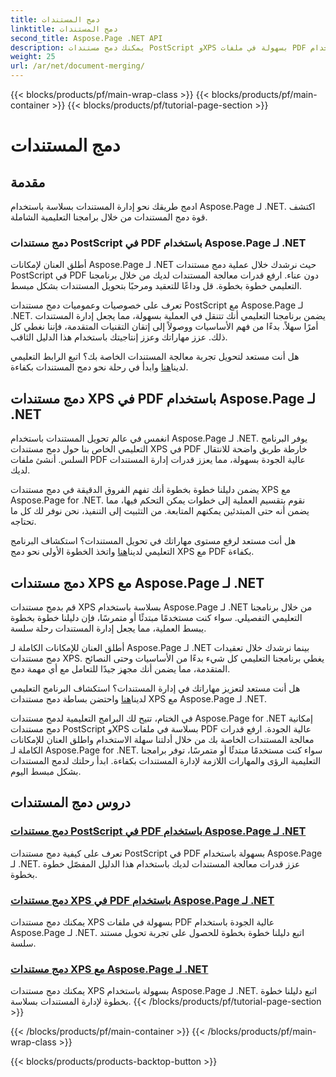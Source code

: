 ```yaml
---
title: دمج المستندات
linktitle: دمج المستندات
second_title: Aspose.Page .NET API
description: يمكنك دمج مستندات PostScript وXPS بسهولة في ملفات PDF عالية الجودة باستخدام Aspose.Page لـ .NET. قم بتحسين معالجة المستندات الخاصة بك من خلال برامجنا التعليمية خطوة بخطوة.
weight: 25
url: /ar/net/document-merging/
---
```


{{< blocks/products/pf/main-wrap-class >}}
{{< blocks/products/pf/main-container >}}
{{< blocks/products/pf/tutorial-page-section >}}

# دمج المستندات

## مقدمة

ادمج طريقك نحو إدارة المستندات بسلاسة باستخدام Aspose.Page لـ .NET. اكتشف قوة دمج المستندات من خلال برامجنا التعليمية الشاملة.

### دمج مستندات PostScript في PDF باستخدام Aspose.Page لـ .NET
أطلق العنان لإمكانات Aspose.Page لـ .NET حيث نرشدك خلال عملية دمج مستندات PostScript في PDF دون عناء. ارفع قدرات معالجة المستندات لديك من خلال برنامجنا التعليمي خطوة بخطوة. قل وداعًا للتعقيد ومرحبًا بتحويل المستندات بشكل مبسط.

تعرف على خصوصيات وعموميات دمج مستندات PostScript مع Aspose.Page لـ .NET. يضمن برنامجنا التعليمي أنك تتنقل في العملية بسهولة، مما يجعل إدارة المستندات أمرًا سهلاً. بدءًا من فهم الأساسيات ووصولاً إلى إتقان التقنيات المتقدمة، فإننا نغطي كل ذلك. عزز مهاراتك وعزز إنتاجيتك باستخدام هذا الدليل الثاقب.

 هل أنت مستعد لتحويل تجربة معالجة المستندات الخاصة بك؟ اتبع الرابط التعليمي لدينا[هنا](./merge-postscript-documents-into-pdf/) وابدأ في رحلة نحو دمج المستندات بكفاءة.

## دمج مستندات XPS في PDF باستخدام Aspose.Page لـ .NET
انغمس في عالم تحويل المستندات باستخدام Aspose.Page لـ .NET. يوفر البرنامج التعليمي الخاص بنا حول دمج مستندات XPS في PDF خارطة طريق واضحة للانتقال السلس. أنشئ ملفات PDF عالية الجودة بسهولة، مما يعزز قدرات إدارة المستندات لديك.

يضمن دليلنا خطوة بخطوة أنك تفهم الفروق الدقيقة في دمج مستندات XPS مع Aspose.Page for .NET. نقوم بتقسيم العملية إلى خطوات يمكن التحكم فيها، مما يضمن أنه حتى المبتدئين يمكنهم المتابعة. من التثبيت إلى التنفيذ، نحن نوفر لك كل ما تحتاجه.

 هل أنت مستعد لرفع مستوى مهاراتك في تحويل المستندات؟ استكشاف البرنامج التعليمي لدينا[هنا](./merge-xps-documents-into-pdf/) واتخذ الخطوة الأولى نحو دمج XPS مع PDF بكفاءة.

## دمج مستندات XPS مع Aspose.Page لـ .NET
قم بدمج مستندات XPS بسلاسة باستخدام Aspose.Page لـ .NET من خلال برنامجنا التعليمي التفصيلي. سواء كنت مستخدمًا مبتدئًا أو متمرسًا، فإن دليلنا خطوة بخطوة يبسط العملية، مما يجعل إدارة المستندات رحلة سلسة.

أطلق العنان للإمكانات الكاملة لـ Aspose.Page لـ .NET بينما نرشدك خلال تعقيدات دمج مستندات XPS. يغطي برنامجنا التعليمي كل شيء بدءًا من الأساسيات وحتى النصائح المتقدمة، مما يضمن أنك مجهز جيدًا للتعامل مع أي مهمة دمج.

 هل أنت مستعد لتعزيز مهاراتك في إدارة المستندات؟ استكشاف البرنامج التعليمي لدينا[هنا](./merge-xps-documents/) واحتضن بساطة دمج مستندات XPS مع Aspose.Page لـ .NET.

في الختام، تتيح لك البرامج التعليمية لدمج مستندات Aspose.Page for .NET إمكانية دمج مستندات PostScript وXPS بسلاسة في ملفات PDF عالية الجودة. ارفع قدرات معالجة المستندات الخاصة بك من خلال أدلتنا سهلة الاستخدام واطلق العنان للإمكانات الكاملة لـ Aspose.Page for .NET. سواء كنت مستخدمًا مبتدئًا أو متمرسًا، توفر برامجنا التعليمية الرؤى والمهارات اللازمة لإدارة المستندات بكفاءة. ابدأ رحلتك لدمج المستندات بشكل مبسط اليوم.
## دروس دمج المستندات
### [دمج مستندات PostScript في PDF باستخدام Aspose.Page لـ .NET](./merge-postscript-documents-into-pdf/)
تعرف على كيفية دمج مستندات PostScript في PDF بسهولة باستخدام Aspose.Page لـ .NET. عزز قدرات معالجة المستندات لديك باستخدام هذا الدليل المفصّل خطوة بخطوة.
### [دمج مستندات XPS في PDF باستخدام Aspose.Page لـ .NET](./merge-xps-documents-into-pdf/)
يمكنك دمج مستندات XPS بسهولة في ملفات PDF عالية الجودة باستخدام Aspose.Page لـ .NET. اتبع دليلنا خطوة بخطوة للحصول على تجربة تحويل مستند سلسة.
### [دمج مستندات XPS مع Aspose.Page لـ .NET](./merge-xps-documents/)
يمكنك دمج مستندات XPS بسهولة باستخدام Aspose.Page لـ .NET. اتبع دليلنا خطوة بخطوة لإدارة المستندات بسلاسة.
{{< /blocks/products/pf/tutorial-page-section >}}

{{< /blocks/products/pf/main-container >}}
{{< /blocks/products/pf/main-wrap-class >}}

{{< blocks/products/products-backtop-button >}}
